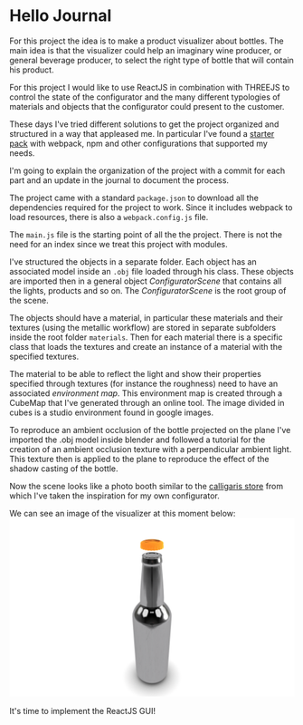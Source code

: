 # Hello Journal
For this project the idea is to make a product visualizer about bottles.
The main idea is that the visualizer could help an imaginary wine producer, or general beverage producer, to select the right
type of bottle that will contain his product.

For this project I would like to use ReactJS in combination with THREEJS to control the state of the configurator and the many different typologies of materials and objects that the configurator could present to the customer.

These days I've tried different solutions to get the project organized and structured in a way that appleased me.
In particular I've found a [starter pack](https://github.com/edwinwebb/three-seed) with webpack, npm and other configurations that supported my needs.

I'm going to explain the organization of the project with a commit for each part and an update in the journal to document the process.

The project came with a standard `package.json` to download all the dependencies required for the project to work. Since it includes webpack to load resources, there is also a `webpack.config.js` file.

The `main.js` file is the starting point of all the the project. There is not the need for an index since we treat this project with modules.

I've structured the objects in a separate folder. Each object has an associated model inside an `.obj` file loaded through his class. These objects are imported then in a general object *ConfiguratorScene* that contains all the lights, products and so on.
The *ConfiguratorScene* is the root group of the scene.

The objects should have a material, in particular these materials and their textures (using the metallic workflow) are stored in separate subfolders inside the root folder `materials`. Then for each material there is a specific class that loads the textures and create an instance of a material with the specified textures.

The material to be able to reflect the light and show their properties specified through textures (for instance the roughness) need to have an associated *environment map*. This environment map is created through a CubeMap that I've generated through an online tool. The image divided in cubes is a studio environment found in google images.

To reproduce an ambient occlusion of the bottle projected on the plane I've imported the .obj model inside blender and followed a tutorial for the creation of an ambient occlusion texture with a perpendicular ambient light. This texture then is applied to the plane to reproduce the effect of the shadow casting of the bottle.

Now the scene looks like a photo booth similar to the [calligaris store](https://www.calligaris.com/en_int/shop/annie-cs-1853-lh.html) from which I've taken the inspiration for my own configurator.

We can see an image of the visualizer at this moment below:
![Image of the Visualizer at the time](screenshots/product-visualizer-no-gui.png)

It's time to implement the ReactJS GUI!